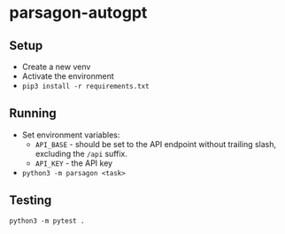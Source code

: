 # parsagon-autogpt

## Setup
- Create a new venv
- Activate the environment
- `pip3 install -r requirements.txt`

## Running
- Set environment variables:
  - `API_BASE` - should be set to the API endpoint without trailing slash, excluding the `/api` suffix.
  - `API_KEY` - the API key
- `python3 -m parsagon <task>`

## Testing
`python3 -m pytest .`